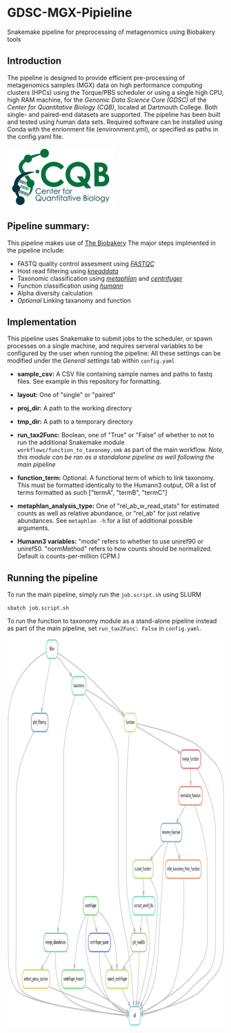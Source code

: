 # GDSC-MGX-Pipieline
Snakemake pipeline for preprocessing of metagenomics using Biobakery tools

## Introduction 
The pipeline is designed to provide efficient pre-processing of metagenomics samples (MGX) data on high performance computing clusters (HPCs) using the Torque/PBS scheduler or using a single high CPU, high RAM machine, for the *Genomic Data Science Core (GDSC)* of the *Center for Quantitative Biology (CQB)*, located at Dartmouth College. Both single- and paired-end datasets are supported. The pipeline has been built and tested using human data sets. Required software can be installed using Conda with the enrionment file (environment.yml), or specified as paths in the config.yaml file.

<img src="img/cqb_logo.jpg" width="250" height="140" >

## Pipeline summary:
This pipeline makes use of [The Biobakery](https://github.com/biobakery) The major steps implmented in the pipeline include: 

- FASTQ quality control assesment using [*FASTQC*](https://www.bioinformatics.babraham.ac.uk/projects/fastqc/)
- Host read filtering using [*kneaddata*](https://huttenhower.sph.harvard.edu/kneaddata/)
- Taxonomic classification using [*metaphlan*](https://huttenhower.sph.harvard.edu/metaphlan/) and [*centrifuger*](https://github.com/mourisl/centrifuger)
- Function classification using [*humann*](https://huttenhower.sph.harvard.edu/humann/) 
- Alpha diversity calculation
- *Optional* Linking taxanomy and function

## Implementation

This pipeline uses Snakemake to submit jobs to the scheduler, or spawn processes on a single machine, and requires serveral variables to be configured by the user when running the pipeline:
All these settings can be modified under the *General settings* tab within `config.yaml`

- **sample_csv:** A CSV file containing sample names and paths to fastq files. See example in this repository for formatting.

- **layout:** One of "single" or "paired"

- **proj_dir:** A path to the working directory

- **tmp_dir:** A path to a temporary directory 

- **run_tax2Func:** Boolean, one of "True" or "False" of whether to not to run the additional Snakemake module `workflows/function_to_taxonomy.smk` as part of the main workflow. *Note, this module can be ran as a standalone pipeline as well following the main pipeline*

- **function_term:** Optional. A functional term of which to link taxonomy. This must be formatted identically to the Humann3 output, OR a list of terms formatted as such ["termA", "termB", "termC"]

- **metaphlan_analysis_type:** One of "rel_ab_w_read_stats" for estimated counts as well as relative abundance, or "rel_ab" for just relative abundances. See `metaphlan -h` for a list of additional possible arguments.

- **Humann3 variables:** "mode" refers to whether to use uniref90 or uniref50. "normMethod" refers to how counts should be normalized. Default is counts-per-million (CPM.)

## Running the pipeline

To run the main pipeline, simply run the `job.script.sh` using SLURM

```shell
sbatch job.script.sh
```

To run the function to taxonomy module as a stand-alone pipeline instead as part of the main pipeline, set `run_tax2Func: False` in `config.yaml`.

<img src="img/rulegraph.png" alt="Description" width="900" height="900"/>

